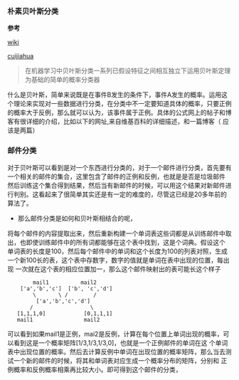 ### 朴素贝叶斯分类
**参考**

[wiki](https://zh.wikipedia.org/wiki/%E6%9C%B4%E7%B4%A0%E8%B4%9D%E5%8F%B6%E6%96%AF%E5%88%86%E7%B1%BB%E5%99%A8)

[cuijiahua](https://cuijiahua.com/blog/2018/12/dl-10.html)

> 在机器学习中贝叶斯分类一系列已假设特征之间相互独立下运用贝叶斯定理为基础的简单的概率分类器

什么是贝叶斯，简单来说既是在事件B发生的条件下，事件A发生的概率。运用这个理论来实现对一些数据进行分类，在分类中不一定要知道具体的概率，只要正例
的概率大于反例，那么就可以认为，该事件属于正例。具体的公式网上的帖子和博客有很详细的介绍，比如以下的网址,来自维基百科的详细描述，和一篇博客（
应该是两篇）
### 邮件分类
对于贝叶斯可以看到是对一个东西进行分类的，对于一个邮件进行分类，首先要有一个相关的邮件的集合，这里包含了邮件的正例和反例，也就是是否是垃圾邮件
然后训练这个集合得到结果，然后当有新邮件的时候，可以用这个结果对新邮件进行判别。这看起来了很简单其实还是有一定的难度的，尽管这已经是20多年前的
算法了。
- 那么邮件分类是如何和贝叶斯相结合的呢，

将每个邮件的内容提取出来，然后重新构建一个单词表这些词都是从训练邮件中取出，也即使训练邮件中的所有词都能够在这个表中找到，这是个词典。假设这个
单词表的长度是100，然后每个邮件中的单词和这个长度为100的列表对照，生成一个新100长的表，这个表中存数字，数字的值就是单词在表中出现的位置，每出现
一次就在这个表的相应位置加一，那么这个邮件映射出的表可能长这个样子

            mail1          mail2
        ['a','b','c']  ['b', 'c','d']
            \       \ /        /
             ['a','b','c','d']
           /                  \
       [1,1,1,0]            [0,1,1,1]   
       mail1                mail2  
       
可以看到如果mail1是正例，mai2是反例，计算在每个位置上单词出现的概率，可以看到这是一个概率矩阵[1/3,1/3,1/3,0]，也就是一个正例邮件的单词在这
个单词表中出现位置的概率。然后去计算反例中单词在出现位置的概率矩阵，那么当去测试一个新的邮件的时候，将其和单词表对应生成一个概率分布的矩阵，分别和
正例概率和反例概率相乘再比较大小。即可得到这个邮件的分类，
